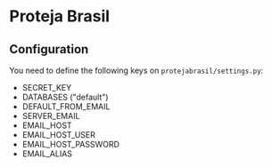 # Proteja Brasil  
  
## Configuration

You need to define the following keys on `protejabrasil/settings.py`:

- SECRET_KEY
- DATABASES ("default")
- DEFAULT_FROM_EMAIL
- SERVER_EMAIL
- EMAIL_HOST
- EMAIL_HOST_USER
- EMAIL_HOST_PASSWORD
- EMAIL_ALIAS
